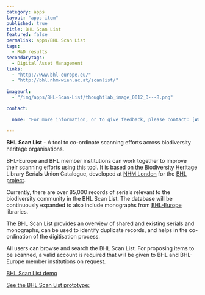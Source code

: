 ```yaml
---
category: apps
layout: "apps-item"
published: true
title: BHL Scan List
featured: false
permalink: apps/BHL Scan List
tags: 
  - R&D results
secondarytags:
  - Digital Asset Management
links: 
  - "http://www.bhl-europe.eu/"
  - "http://bhl.nhm-wien.ac.at/scanlist/"
 
imageurl: 
  - "/img/apps/BHL-Scan-List/thoughtlab_image_0012_D---B.png"

contact: 

  name: "For more information, or to give feedback, please contact: [Wolfgang Koller](wolfgang.koller@nhm-wien.ac.at?subject=ThoughtLab%20BHL%20Scan%20List%20Feedback)"

---
```

**BHL Scan List** - A tool to co-ordinate scanning efforts across biodiversity heritage organisations.

BHL-Europe and BHL member institutions can work together to improve their scanning efforts using this tool. It is based on the Biodiversity Heritage Library Serials Union Catalogue, developed at [NHM London](http://www.nhm.ac.uk/) for the [BHL project](http://www.biodiversitylibrary.org/).

Currently, there are over 85,000 records of serials relevant to the biodiversity community in the BHL Scan List. The database will be continuously expanded to also include monographs from [BHL-Europe](http://www.bhl-europe.eu/) libraries.

The BHL Scan List provides an overview of shared and existing serials and monographs, can be used to identify duplicate records, and helps in the co-ordination of the digitisation process.

All users can browse and search the BHL Scan List. For proposing items to be scanned, a valid account is required that will be given to BHL and BHL-Europe member institutions on request.

[BHL Scan List demo](http://gso.gbv.de/DB=1.83/)

[See the BHL Scan List prototype:](http://bhl.nhm-wien.ac.at/scanlist/)


	

